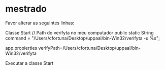 # mestrado
Favor alterar as seguintes linhas:

Classe Start
// Path do verifyta no meu computador
	public static String command = "/Users/cfortuna/Desktop/uppaal/bin-Win32/verifyta -u %s";
  
app.propierties
verifyPath=/Users/cfortuna/Desktop/uppaal/bin-Win32/verifyta

Executar a classe Start
